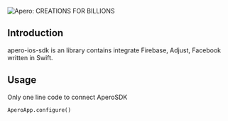 ![Apero: CREATIONS FOR BILLIONS](https://apero.vn/themes/apero/assets/images/logo.png)

## Introduction
apero-ios-sdk is an library contains integrate Firebase, Adjust, Facebook written in Swift.

## Usage
Only one line code to connect AperoSDK
```
AperoApp.configure()
```
